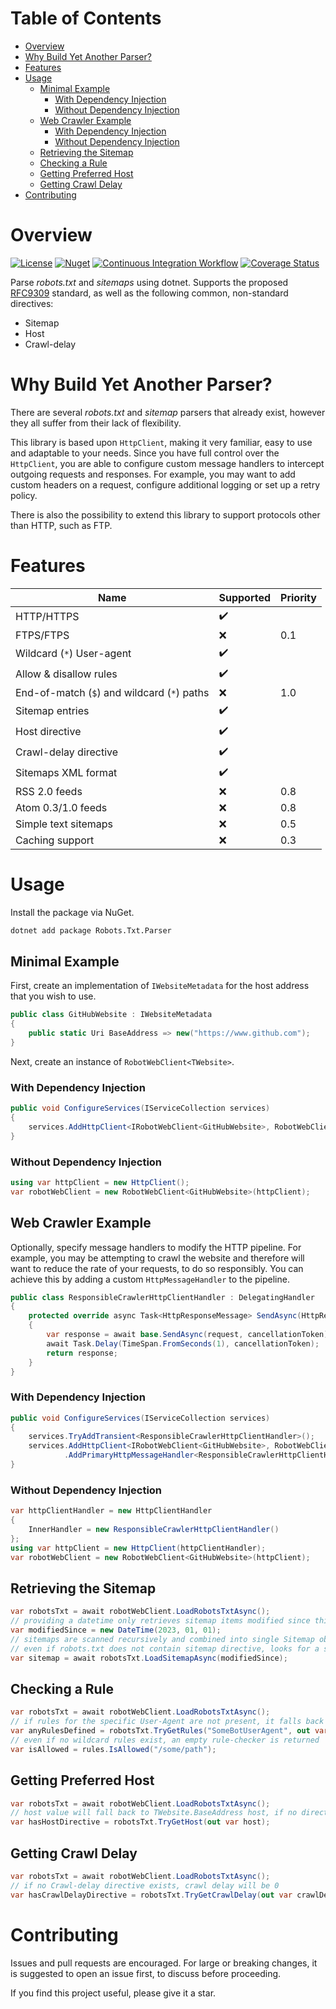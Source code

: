 Table of Contents
===

- [Overview](#overview)
- [Why Build Yet Another Parser?](#why-build-yet-another-parser)
- [Features](#features)
- [Usage](#usage)
  - [Minimal Example](#minimal-example)
    - [With Dependency Injection](#with-dependency-injection)
    - [Without Dependency Injection](#without-dependency-injection)
  - [Web Crawler Example](#web-crawler-example)
    - [With Dependency Injection](#with-dependency-injection-1)
    - [Without Dependency Injection](#without-dependency-injection-1)
  - [Retrieving the Sitemap](#retrieving-the-sitemap)
  - [Checking a Rule](#checking-a-rule)
  - [Getting Preferred Host](#getting-preferred-host)
  - [Getting Crawl Delay](#getting-crawl-delay)
- [Contributing](#contributing)
    
# Overview

[![License](https://img.shields.io/github/license/drmathias/robots)](https://github.com/drmathias/robots/blob/main/LICENSE) [![Nuget](https://img.shields.io/nuget/v/Robots.Txt.Parser)](https://www.nuget.org/packages/Robots.Txt.Parser/) [![Continuous Integration Workflow](https://github.com/drmathias/robots/actions/workflows/ci.yml/badge.svg)](https://github.com/drmathias/robots/actions/workflows/ci.yml) [![Coverage Status](https://coveralls.io/repos/github/drmathias/robots/badge.svg?branch=main)](https://coveralls.io/github/drmathias/robots?branch=main)


Parse _robots.txt_ and _sitemaps_ using dotnet.
Supports the proposed [RFC9309](https://datatracker.ietf.org/doc/html/rfc9309#name-the-allow-and-disallow-line) standard, as well as the following common, non-standard directives:

- Sitemap
- Host
- Crawl-delay

# Why Build Yet Another Parser?

There are several _robots.txt_ and _sitemap_ parsers that already exist, however they all suffer from their lack of flexibility.

This library is based upon `HttpClient`, making it very familiar, easy to use and adaptable to your needs. Since you have full control over the `HttpClient`, you are able to configure custom message handlers to intercept outgoing requests and responses. For example, you may want to add custom headers on a request, configure additional logging or set up a retry policy.

There is also the possibility to extend this library to support protocols other than HTTP, such as FTP.

# Features

| Name | Supported | Priority |
|------|-----------|---------|
| HTTP/HTTPS | ✔️ | |
| FTPS/FTPS | ❌ | 0.1 |
| Wildcard (`*`) User-agent | ✔️ | |
| Allow & disallow rules | ✔️ | |
| End-of-match (`$`) and wildcard (`*`) paths | ❌ | 1.0 |
| Sitemap entries | ✔️ | |
| Host directive | ✔️ | |
| Crawl-delay directive | ✔️ | |
| Sitemaps XML format | ✔️ | |
| RSS 2.0 feeds | ❌ | 0.8 |
| Atom 0.3/1.0 feeds | ❌ | 0.8 |
| Simple text sitemaps | ❌ | 0.5 |
| Caching support | ❌ | 0.3 |

# Usage

Install the package via NuGet.

```sh
dotnet add package Robots.Txt.Parser
```

## Minimal Example

First, create an implementation of `IWebsiteMetadata` for the host address that you wish to use.

```csharp
public class GitHubWebsite : IWebsiteMetadata
{
    public static Uri BaseAddress => new("https://www.github.com");
}
```

Next, create an instance of `RobotWebClient<TWebsite>`.

### With Dependency Injection

```csharp
public void ConfigureServices(IServiceCollection services)
{
    services.AddHttpClient<IRobotWebClient<GitHubWebsite>, RobotWebClient<GitHubWebsite>>();
}
```

### Without Dependency Injection

```csharp
using var httpClient = new HttpClient();
var robotWebClient = new RobotWebClient<GitHubWebsite>(httpClient);
```

## Web Crawler Example

Optionally, specify message handlers to modify the HTTP pipeline. For example, you may be attempting to crawl the website and therefore will want to reduce the rate of your requests, to do so responsibly. You can achieve this by adding a custom `HttpMessageHandler` to the pipeline.

```csharp
public class ResponsibleCrawlerHttpClientHandler : DelegatingHandler
{
    protected override async Task<HttpResponseMessage> SendAsync(HttpRequestMessage request, CancellationToken cancellationToken)
    {
        var response = await base.SendAsync(request, cancellationToken);
        await Task.Delay(TimeSpan.FromSeconds(1), cancellationToken);
        return response;
    }
}
```

### With Dependency Injection

```csharp
public void ConfigureServices(IServiceCollection services)
{
    services.TryAddTransient<ResponsibleCrawlerHttpClientHandler>();
    services.AddHttpClient<IRobotWebClient<GitHubWebsite>, RobotWebClient<GitHubWebsite>>()
            .AddPrimaryHttpMessageHandler<ResponsibleCrawlerHttpClientHandler>();
}
```

### Without Dependency Injection

```csharp
var httpClientHandler = new HttpClientHandler
{
    InnerHandler = new ResponsibleCrawlerHttpClientHandler()
};
using var httpClient = new HttpClient(httpClientHandler);
var robotWebClient = new RobotWebClient<GitHubWebsite>(httpClient);
```

## Retrieving the Sitemap

```csharp
var robotsTxt = await robotWebClient.LoadRobotsTxtAsync();
// providing a datetime only retrieves sitemap items modified since this datetime
var modifiedSince = new DateTime(2023, 01, 01);
// sitemaps are scanned recursively and combined into single Sitemap object
// even if robots.txt does not contain sitemap directive, looks for a sitemap at {TWebsite.BaseAddress}/sitemap.xml
var sitemap = await robotsTxt.LoadSitemapAsync(modifiedSince);
```

## Checking a Rule

```csharp
var robotsTxt = await robotWebClient.LoadRobotsTxtAsync();
// if rules for the specific User-Agent are not present, it falls back to the wildcard *
var anyRulesDefined = robotsTxt.TryGetRules("SomeBotUserAgent", out var rules);
// even if no wildcard rules exist, an empty rule-checker is returned
var isAllowed = rules.IsAllowed("/some/path");
```

## Getting Preferred Host

```csharp
var robotsTxt = await robotWebClient.LoadRobotsTxtAsync();
// host value will fall back to TWebsite.BaseAddress host, if no directive exists
var hasHostDirective = robotsTxt.TryGetHost(out var host);
```

## Getting Crawl Delay

```csharp
var robotsTxt = await robotWebClient.LoadRobotsTxtAsync();
// if no Crawl-delay directive exists, crawl delay will be 0
var hasCrawlDelayDirective = robotsTxt.TryGetCrawlDelay(out var crawlDelay);
```

# Contributing

Issues and pull requests are encouraged. For large or breaking changes, it is suggested to open an issue first, to discuss before proceeding.

If you find this project useful, please give it a star.